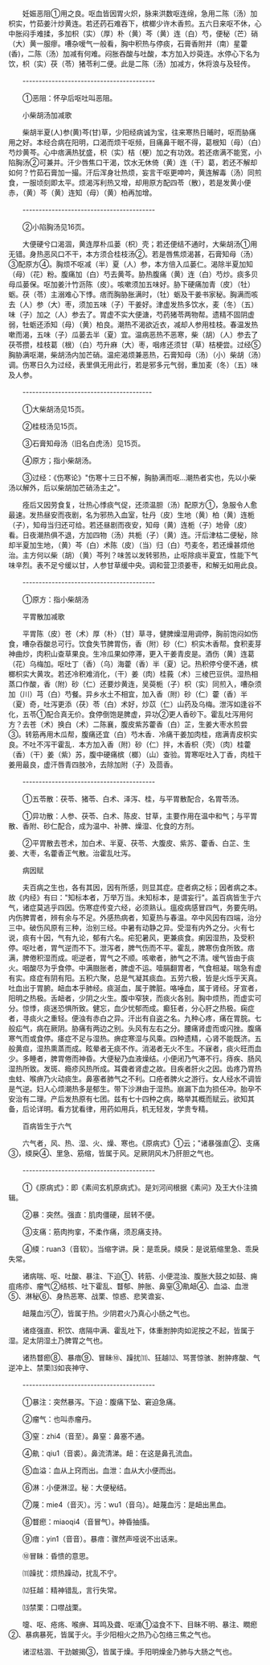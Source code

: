 <!-- { "loadSidebar": true } -->
　　妊娠恶阻①用之良。呕血皆因胃火炽，脉来洪数呕连绵，急用二陈（汤）加枳实，竹茹姜汁炒黄连。若还药石难吞下，槟榔少许木香煎。五六日来呕不休，心中胀闷手难揉，多加枳（实）（厚）朴（黄）芩（黄）连（白）芍，便秘（芒）硝（大）黄一服瘳。嘈杂嗳气一般看，胸中积热与停痰，石膏香附并（南）星藿(香)，二陈（汤）加减有何难。闷胀吞酸与吐酸，本方加入炒萸连。水停心下名为饮，枳（实）茯（苓）猪苓利二便。此是二陈（汤）加减方，休将浪与及轻传。

　　-----------------------------------------

　　①恶阻：怀孕后呕吐叫恶阻。

　　小柴胡汤加减歌

　　柴胡半夏(人)参(黄)芩(甘)草，少阳经病诚为宝，往来寒热日晡时，呕而胁痛用之好。本经合病在阳明，口渴而烦干呕频，目痛鼻干眠不得，葛根知（母）（白）芍炒黄芩。心中痞满热犹盛，枳（实）桔（梗）加之有功效。若还痞满不能宽，小陷胸汤②可兼并。汗少唇焦口干渴，饮水无休倚（黄）连（干）葛，若还不解却如何？竹茹石膏加一撮。汗后浑身壮热烦，妄言干呕更呻吟，黄连解毒（汤）同煎食，一服顷刻即太平。烦渴泻利热又增，却用原方配四苓（散），若是发黄小便赤，（黄）芩（黄）连知（母）（黄）柏再加增。

　　-----------------------------------------

　　②小陷胸汤见16页。

　　大便硬兮口渴涸，黄连厚朴瓜蒌（枳）壳；若还便结不通时，大柴胡汤①用无错。身热恶风口不干，本方须合桂枝汤②。若是唇焦烦渴甚，石膏知母（汤）③配原方④。胸烦不呕减（半）夏（人）参，本方倍入瓜蒌仁。渴除半夏加知（母）（花）粉。腹痛加（白）芍去黄芩。胁热腹痛（黄）连（白）芍炒。痰多贝母瓜蒌保。呕加姜汁竹沥陈（皮）。咳嗽须加五味好。胁下硬痛加青（皮）（牡）蛎。茯（苓）主溺难心下悸。痞而胸胁胀满时，（牡）蛎及干姜书家秘。胸满而咳去（人）参（大）枣，须加五味（子）干姜好。津虚发热多饮水，麦（冬）（五）味（子）加之（人）参去了。胃虚不实大便溏，芍药猪苓两物帮。遗精不固阴虚弱，牡蛎还添知（母）（黄）柏良。潮热不渴欲近衣，减却人参用桂枝。春温发热嗽而渴，五味（子）瓜蒌去半（夏）宜。温病恶热不恶寒，柴（胡）（人）参去了茯苓攒，桂枝葛（根）（白）芍升麻（大）枣，咽疼还须甘（草）桔梗尝。过经⑤胸胁满呕潮，柴胡汤内加芒硝。温疟渴烦兼恶热，石膏知母（汤）（小）柴胡（汤）调。伤寒日久为过经，表里俱无用此行，若是邪多元气弱，重加麦（冬）（五）味及人参。

　　----------------------------------------

　　①大柴胡汤见15页。

　　②桂枝汤见15页。

　　③石膏知母汤（旧名白虎汤〕见15页。

　　④原方；指小柴胡汤。

　　③过经：《伤寒论》"伤寒十三日不解，胸胁满而呕...潮热者实也，先以小柴汤以解外，后以柴胡加芒硝汤主之"。

　　痊后又因劳食复，壮热心悸痰气促，还须温胆（汤）配原方①，急服令人愈最速。发热昼安而夜剧，名为邪热入血室，牡丹（皮）生地（黄）柏（黄）连栀（子），知母当归还可给。若还昼剧而夜安，知母（黄）连栀（子）地骨（皮）看。日夜潮热俱不退，方加四物（汤）共栀（子）（黄）连。汗后津枯二便秘，除却半夏加生地，（黄）芩（白）术陈（皮）（当）归（白）芍麦冬，若还燥甚烦他治。主方何以柴（胡）（黄）芩列？味苦以发转邪热，止呕除痰半夏宜，性能下气味辛烈。表不足兮缓以甘，人参甘草缓中央。调和营卫须姜枣，和解无如用此良。

　　-----------------------------------------

　　①原方：指小柴胡汤

　　平胃散加减歌

　　平胃陈（皮）苍（术）厚（朴）（甘）草寻，健脾燥湿用调停，胸前饱闷如伤食，嘈杂吞酸总可行。饮食失节脾胃伤，香（附）砂（仁）枳实木香帮。食积麦芽神曲炒，肉积山查草果良。生冷瓜果如停滞，更入干姜青皮是。酒伤（黄）连葛（花）乌梅加。呕吐丁（香）（乌）海藿（香）半（夏）记。热积停兮便不通，槟榔枳实大黄攻。若还冷积难消化，（干）姜（肉）桂莪（术）三棱巴豆供。湿热相蒸口作酸，香（附）砂（仁）还要炒黄连，吴萸栀（子）枳（实）同煎入，嘈杂须加（川）芎（白）芍餐。异乡水土不相宜，加入香（附）砂（仁）藿（香）半（夏）奇，吐泻更添（茯）苓（白）术好，炒苡（仁）山药及乌梅。泄泻如逢谷不化，五苓①配合真无价。食停倒饱是脾虚，异功②更人香砂下。霍乱吐泻用何方？去苍（术）换白（术）二陈襄，腹皮紫苏藿香（白）芷，生姜大枣水煎尝③。转筋再用木瓜帮，腹痛还宜（白）芍木香．冷痛干姜加肉桂，痞满青皮枳实良。不吐不泻干霍乱．本方加入香（附）砂（仁）拌，木香枳（壳）（肉）桂藿（香）（干）姜（紫）苏，腹中硬痛槟（榔）（山）查验。胃寒呕吐入丁香，肉桂干姜用最良，虚汗唇青四肢冷，去除加附（子）及茴香。

　　-----------------------------------------

　　①五苓散：茯苓、猪苓、白术、泽泻、桂，与平胃散配合，名胃苓汤。

　　①异功散：人参、茯苓、白术、陈皮、甘草，主要作用在温中和气；与平胃散、香附、砂仁配合，成为温中、补脾、燥湿、化食的方剂。

　　②平胃散去苍术，加白术、半夏、茯苓、大腹皮、紫苏、藿香、白芷、生姜、大枣，名藿香正气散。治霍乱吐泻。

　　病因赋

　　夫百病之生也，各有其因，因有所感，则显其症。症者病之标；因者病之本。故《内经》有曰："知标本者，万举万当。未知标本，是谓妄行"。盖百病皆生于六气，诸症莫逃乎四因。伤寒症传变六经，必须熟认。瘟疫病感冒四气，务要先明。内伤脾胃者，辨有余与不足。外感热病者，知夏热与春温。卒中风因有四端，治分三中。破伤风原有三种，治别三经。中暑有动静之异。受湿有内外之分。火有七说，痰有十因，气有九论，郁有六名。疟犯暑风，更兼痰食。痢因湿热，及受积停。呕吐者，胃气逆而不下。泄泻者，脾气伤而不平。霍乱，脾寒伤食所致。痞满，脾倦积湿而成。呃逆者，胃气之不顺。咳嗽者，肺气之不清。嗳气皆由于痰火。咽酸尽为乎食停。中满臌胀者，脾虚不运。噎膈翻胃者，气食相凝。喘急有虚有实。痉症有阴有阳。五积六聚，总是气凝其痰血。五劳六极，皆是火烁乎天真。吐血出于胃腑。衄血本乎肺经。痰涎血，属于脾脏。咯唾血，属于肾经。牙宣者，阳明之热极。舌衄者，少阴之火生。腹中窄狭，而痰火各别。胸中烦热，而虚实可分。惊悸，痰迷恐惧所致。健忘，血少忧郁而成。癫狂者，分心肝之热极。痫症者，寻痰火之重轻。便浊有赤白之异。汗出有自盗之名。九种心疼，痛在胃脘。七般疝气，病在厥阴。胁痛有两边之别。头风有左右之分。腰痛肾虚而或闪挫。腹痛寒气而或食停。痿症不足与湿热。痹症寒湿与风乘。四种遗精，心肾不能既济。五般黄疸，湿热熏蒸而成。眩晕者无痰不作。消渴者无火不生。不寐者，痰火旺而血少。多睡者，脾胃倦而神昏。大便秘乃血液燥结。小便闭乃气滞不行。痔疾、肠风湿热所致。发斑、瘾疹风热所成。耳聋者肾虚之故。目疾者肝火之因。齿疼乃胃热虫蛀、喉痹乃火动痰生。鼻塞者肺气之不利。口疮者脾火之游行。女人经水不调皆是气逆。妇人心烦潮热多是郁生。带下沙淋由于湿热。崩漏下血为损任冲。胎孕不安治有二理。产后发热原有七团。兹有七十四种之病，略举其概而赋云。欲知其备，后论详明。看方犹看律，用药如用兵，机无轻发，学贵专精。

　　百病皆生于六气

　　六气者，风、热、湿、火、燥、寒也。《原病式》①云；"诸暴强直②、支痛③，緛戾④、里急、筋缩，皆属于风。足厥阴风木乃肝胆之气也。

　　-----------------------------------------

　　①《原病式》：即《素间玄机原病式》。是刘河间根据《素问》及王大仆注摘辑。

　　②暴：突然。强直：肌肉僵硬，屈转不便。

　　③支痛：筋肉拘挛，不柔作痛，须忍痛支持。

　　④緛：ruan3（音软）。当缩字讲。戾：是乖戾。緛戾：是说筋缩里急、乖戾失常。

　　诸病喘、呕、吐酸、暴注、下迫①、转筋、小便混浊、腹胀大鼓之如鼓、痈疽疡疹、瘤气②结核、吐下霍乱、瞀郁、肿胀、鼻窒③鼽衄④、血溢、血泄⑤、淋秘⑥、身热恶寒、战栗、惊惑、悲笑谵妄、

　　衄蔑血污⑦，皆属于热。少阴君火乃真心小肠之气也。

　　诸痉强直、积饮、痞隔中满、霍乱吐下，体重胕肿肉如泥按之不起，皆属于湿。足太阴湿土乃脾胃之气也。

　　诸热瞀瘛⑧、暴瘖⑨、冒眛⑩、躁扰⑾、狂越⑿、骂詈惊骇、胕肿疼酸、气逆冲上、禁栗⒀如丧神守、

　　-----------------------------------------

　　①暴注：突然暴泻。下迫：腹痛下坠、窘迫急痛。

　　②瘤气：也叫赤瘤丹。

　　③窒：zhi4（音至）。鼻窒：鼻塞不通。

　　④鼽：qiu1（音裘）。鼻流清涕。衄：在这是鼻孔流血。

　　⑤血溢：血从上窍而出。血泄：血从大小便而出。

　　⑥淋：小便淋涩。秘：大便秘结。

　　⑦蔑：mie4（音灭）。污：wu1（音乌）。衄蔑血污：是衄出黑血。

　　⑧瞀瘛：miaoqi4（音冒气）。神昏抽搐。

　　⑨瘖：yin1（音音）。暴瘖：骤然声哑说不出话来。

　　⑩冒眛：昏愦的意思。

　　⑾躁扰：烦热躁动，扰乱不宁。

　　⑿狂越：精神错乱，言行失常。

　　⒀禁栗：口噤战栗。

　　嚏、呕、疮疡、喉痹、耳鸣及聋、呕涌①溢食不下、目眛不明、暴注、瞤瘛②、暴病暴死，皆属于火。手少阳相火之热乃心包络三焦之气也。

　　诸涩枯涸、干劲皴揭③，皆属于燥。手阳明燥金乃肺与大肠之气也。

